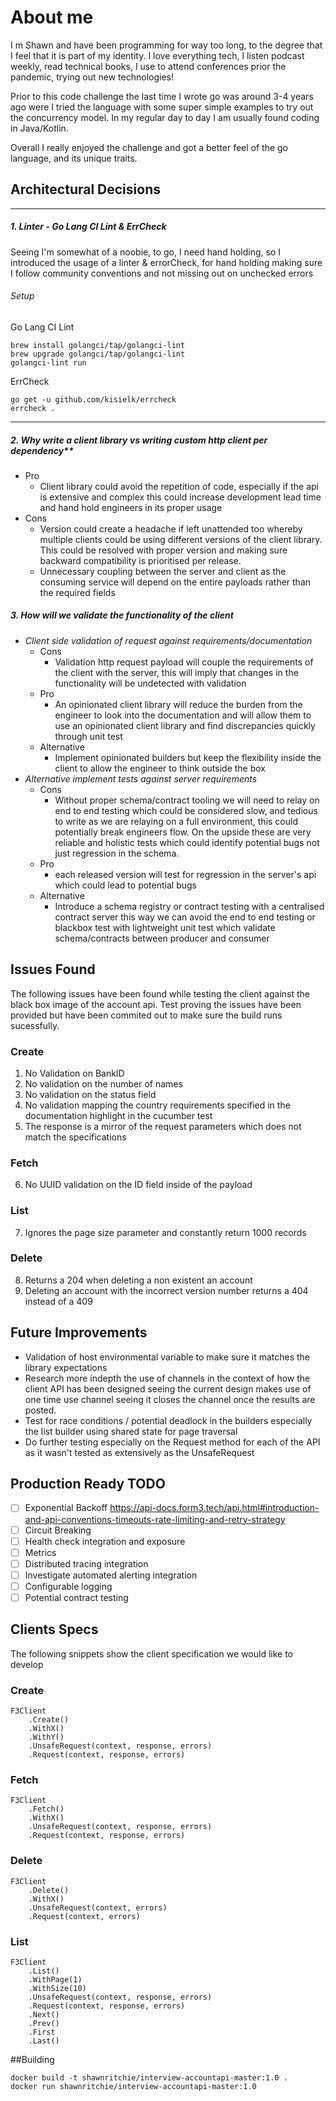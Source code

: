 # About me
I m Shawn and have been programming for way too long, to the degree that I feel that it is part of my identity. I love everything tech, I listen podcast weekly, read technical books, I use to attend conferences prior the pandemic, trying out new technologies!

Prior to this code challenge the last time I wrote go was around 3-4 years ago were I tried the language with some super simple examples to try out the concurrency model. In my regular day to day I am usually found coding in Java/Kotlin.

Overall I really enjoyed the challenge and got a better feel of the go language, and its unique traits.

## Architectural Decisions

---

##### 1. Linter - Go Lang CI Lint & ErrCheck

Seeing I'm somewhat of a noobie, to go, I need hand holding, so I introduced the usage of a linter & errorCheck, 
for hand holding making sure I follow community conventions and not missing out on unchecked errors

###### Setup
Go Lang CI Lint
```
brew install golangci/tap/golangci-lint
brew upgrade golangci/tap/golangci-lint
golangci-lint run
```

ErrCheck
```
go get -u github.com/kisielk/errcheck
errcheck .
```

---

##### 2. Why write a client library vs writing custom http client per dependency**

- Pro
    - Client library could avoid the repetition of code, especially if 
    the api is extensive and complex this could increase development lead 
    time and hand hold engineers in its proper usage
- Cons
    - Version could create a headache if left unattended too whereby multiple
    clients could be using different versions of the client library. This could 
    be resolved with proper version and making sure backward compatibility is 
    prioritised per release.
    - Unnecessary coupling between the server and client as the consuming service will
      depend on the entire payloads rather than the required fields
        

##### 3. How will we validate the functionality of the client
- _Client side validation of request against requirements/documentation_
    - Cons
        - Validation http request payload will couple the requirements of the client with the server,
          this will imply that changes in the functionality will be undetected with validation
    - Pro
        - An opinionated client library will reduce the burden from the engineer to look into the documentation
          and will allow them to use an opinionated client library and find discrepancies quickly through unit test
    - Alternative
        - Implement opinionated builders but keep the flexibility inside the client to allow the engineer to
          think outside the box
- _Alternative implement tests against server requirements_
    - Cons
        - Without proper schema/contract tooling we will need to relay on end to end testing which
          could be considered slow, and tedious to write as we are relaying on a full environment, 
          this could potentially break engineers flow. On the upside these are very reliable and 
          holistic tests which could identify potential bugs not just regression in the schema.
    - Pro
        - each released version will test for regression in the server's api which could lead to 
        potential bugs
    - Alternative
        - Introduce a schema registry or contract testing with a centralised contract server this 
        way we can avoid the end to end testing or blackbox test with lightweight unit test which 
        validate schema/contracts between producer and consumer
    
    
## Issues Found
The following issues have been found while testing the client against the black box image of the account api.
Test proving the issues have been provided but have been commited out to make sure the build runs sucessfully.

### Create
1. No Validation on BankID
2. No validation on the number of names
3. No validation on the status field
4. No validation mapping the country requirements specified in the documentation highlight in the cucumber test
5. The response is a mirror of the request parameters which does not match the specifications

### Fetch
6. No UUID validation on the ID field inside of the payload

### List
7. Ignores the page size parameter and constantly return 1000 records

### Delete
8. Returns a 204 when deleting a non existent an account
9. Deleting an account with the incorrect version number returns a 404 instead of a 409

## Future Improvements
- Validation of host environmental variable to make sure it matches the library expectations
- Research more indepth the use of channels in the context of how the client API has been designed seeing the current 
design makes use of one time use channel seeing it closes the channel once the results are posted.
- Test for race conditions / potential deadlock in the builders especially the list builder using shared state for page traversal
- Do further testing especially on the Request method for each of the API as it wasn't tested as extensively as the UnsafeRequest

## Production Ready TODO
- [ ] Exponential Backoff https://api-docs.form3.tech/api.html#introduction-and-api-conventions-timeouts-rate-limiting-and-retry-strategy
- [ ] Circuit Breaking
- [ ] Health check integration and exposure
- [ ] Metrics 
- [ ] Distributed tracing integration
- [ ] Investigate automated alerting integration
- [ ] Configurable logging
- [ ] Potential contract testing 

## Clients Specs 
The following snippets show the client specification we would like to develop

### Create
```
F3Client
    .Create()
    .WithX()
    .WithY()
    .UnsafeRequest(context, response, errors)
    .Request(context, response, errors)
```

### Fetch
```
F3Client
    .Fetch()
    .WithX()
    .UnsafeRequest(context, response, errors)
    .Request(context, response, errors)
```    

### Delete
```
F3Client
    .Delete()
    .WithX()
    .UnsafeRequest(context, errors)
    .Request(context, errors)
```    

### List
```
F3Client
    .List()
    .WithPage(1)
    .WithSize(10)
    .UnsafeRequest(context, response, errors)
    .Request(context, response, errors)
    .Next()
    .Prev()
    .First
    .Last()
```    

##Building

```
docker build -t shawnritchie/interview-accountapi-master:1.0 .
docker run shawnritchie/interview-accountapi-master:1.0
```